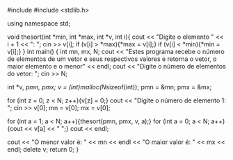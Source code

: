 #include <iostream>
#include <stdlib.h>

using namespace std;

void thesort(int *min, int *max, int *v, int i){
  cout << "Digite o elemento " << i + 1 << ": ";
  cin >> v[i];
  if (v[i] > *max){*max = v[i];}
  if (v[i] < *min){*min = v[i];}
}
int main() {
  int mn, mx, N;
  cout << "Estes programa recebe o número de elementos de um vetor e seus respectivos valores e retorna o vetor, o maior elemento e o menor" << endl;
  cout << "Digite o número de elementos do vetor: ";
  cin >> N;
  
  int *v, *pmn, *pmx;
  v = (int*)malloc(N*sizeof(int));
  pmn = &mn;
  pmx = &mx;
  
  for (int z = 0; z < N; z++){v[z] = 0;}
  cout << "Digite o número de elemento 1: ";
  cin >> v[0];
  mn = v[0];
  mx = v[0];
  
  for (int a = 1; a < N; a++){thesort(pmn, pmx, v, a);}
  for (int a = 0; a < N; a++){cout << v[a] << " ";}
  cout << endl;
  
  cout << "O menor valor é: " << mn << endl << "O maior valor é: " << mx << endl;
  delete v;
  return 0;
}
